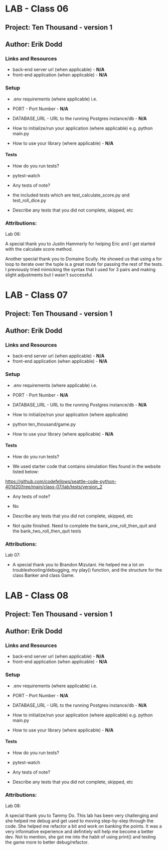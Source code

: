 # LAB - Class 06
## Project: Ten Thousand - version 1
## Author: Erik Dodd 
### Links and Resources

- back-end server url (when applicable) - **N/A**
- front-end application (when applicable) - **N/A**

### Setup

- .env requirements (where applicable)
i.e.

- PORT - Port Number - **N/A**
- DATABASE_URL - URL to the running Postgres instance/db - **N/A**

- How to initialize/run your application (where applicable)
e.g. python main.py


- How to use your library (where applicable) - **N/A**

#### Tests

- How do you run tests?

- pytest-watch
 
- Any tests of note?

- the included tests which are test_calculate_score.py and test_roll_dice.py

- Describe any tests that you did not complete, skipped, etc

### Attributions:

Lab 06:

A special thank you to Justin Hammerly for helping Eric and I get started with the calculate score method. 

Another special thank you to Domaine Scully. He showed us that using a for loop to iterate over the tuple is a great route for passing the rest of the tests. I previously tried mimicking the syntax that I used for 3 pairs and making slight adjustments but I wasn't successful.



# LAB - Class 07
## Project: Ten Thousand - version 1
## Author: Erik Dodd 
### Links and Resources

- back-end server url (when applicable) - **N/A**
- front-end application (when applicable) - **N/A**

### Setup

- .env requirements (where applicable)
i.e.

- PORT - Port Number - **N/A**
- DATABASE_URL - URL to the running Postgres instance/db - **N/A**

- How to initialize/run your application (where applicable)

- python ten_thousand/game.py

- How to use your library (where applicable) - **N/A**

#### Tests

- How do you run tests?

- We used starter code that contains simulation files found in the website listed below:

https://github.com/codefellows/seattle-code-python-401d20/tree/main/class-07/lab/tests/version_2

 
- Any tests of note?

- No

- Describe any tests that you did not complete, skipped, etc

- Not quite finished. Need to complete the bank_one_roll_then_quit and the bank_two_roll_then_quit tests

### Attributions:

Lab 07:

- A special thank you to Brandon Mizutani. He helped me a lot on troubleshooting/debugging, my play() function, and the structure for the class Banker and class Game.



# LAB - Class 08
## Project: Ten Thousand - version 1
## Author: Erik Dodd 
### Links and Resources

- back-end server url (when applicable) - **N/A**
- front-end application (when applicable) - **N/A**

### Setup

- .env requirements (where applicable)
i.e.

- PORT - Port Number - **N/A**
- DATABASE_URL - URL to the running Postgres instance/db - **N/A**

- How to initialize/run your application (where applicable)
e.g. python main.py


- How to use your library (where applicable) - **N/A**

#### Tests

- How do you run tests?

- pytest-watch
 
- Any tests of note?


- Describe any tests that you did not complete, skipped, etc

### Attributions:

Lab 08:

A special thank you to Tammy Do. This lab has been very challenging
and she helped me debug and get used to moving step-by-step through 
the code. She helped me refactor a bit and work on banking the points.
It was a very informative experience and defintiely will help me
become a better dev. Not to mention, she got me into the habit of
using print() and testing the game more to better debug/refactor.
